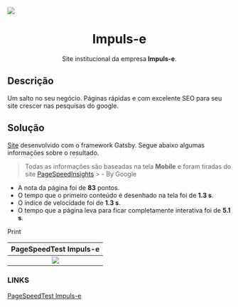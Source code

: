 <img src="./src/img/impulse.png" align="center"></img>
<h1 align="center">Impuls-e</h1>
<p align="center">Site institucional da empresa<strong> Impuls-e</strong>.</p>

## Descrição
Um salto no seu negócio.
Páginas rápidas e com excelente SEO para seu site crescer nas pesquisas do google.

## Solução
[Site](https://geluxeletrica.com.br/) desenvolvido com o framework Gatsby.
Segue abaixo algumas informações sobre o resultado.

> Todas as informações são baseadas na tela **Mobile** e foram tiradas do site [PageSpeedInsights](https://developers.google.com/speed/pagespeed/insights/) > - By Google

- A nota da página foi de **83** pontos.
- O tempo que o primeiro conteúdo é desenhado na tela foi de **1.3 s**.
- O índice de velocidade foi de **1.3 s**.
- O tempo que a página leva para ficar completamente interativa foi de **5.1 s**. 

Print

PageSpeedTest Impuls-e                                         |  
:-----------------------------------------------------------:|
<img src="./src/img/pagespeedinsights.png" align="center"/>   | 


### LINKS

[PageSpeedTest Impuls-e](https://developers.google.com/speed/pagespeed/insights/?url=impuls-e.works)

